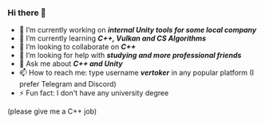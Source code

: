 ### Hi there 👋

- 🔭 I’m currently working on _**internal Unity tools for some local company**_ 
- 🌱 I’m currently learning _**C++, Vulkan and CS Algorithms**_
- 👯 I’m looking to collaborate on _**C++**_
- 🤔 I’m looking for help with _**studying and more professional friends**_
- 💬 Ask me about _**C++ and Unity**_
- 📫 How to reach me: type username _**vertoker**_ in any popular platform (I prefer Telegram and Discord)
- ⚡ Fun fact: I don't have any university degree

(please give me a C++ job)

<!--
**vertoker/vertoker** is a ✨ _special_ ✨ repository because its `README.md` (this file) appears on your GitHub profile.

Here are some ideas to get you started:

- 🔭 I’m currently working on ...
- 🌱 I’m currently learning ...
- 👯 I’m looking to collaborate on ...
- 🤔 I’m looking for help with ...
- 💬 Ask me about ...
- 📫 How to reach me: ...
- 😄 Pronouns: ...
- ⚡ Fun fact: ...
-->
